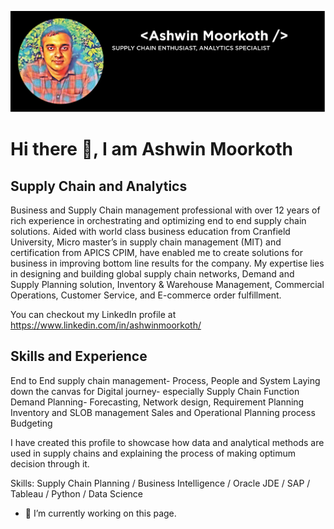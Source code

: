 ![Supply Chain and Analytics](https://github.com/ashwinmoorkoth1/ashwinmoorkoth1/blob/main/Ashwin.jpg)

# Hi there 👋, I am Ashwin Moorkoth
## Supply Chain and Analytics

Business and Supply Chain management professional with over 12 years of rich experience in orchestrating and optimizing end to end supply chain solutions. Aided with world class business education from Cranfield University, Micro master’s in supply chain management (MIT) and certification from APICS CPIM, have enabled me to create solutions for business in improving bottom line results for the company. My expertise lies in designing and building global supply chain networks, Demand and Supply Planning solution, Inventory & Warehouse Management, Commercial Operations, Customer Service, and E-commerce order fulfillment.

You can checkout my LinkedIn profile at https://www.linkedin.com/in/ashwinmoorkoth/

## Skills and Experience

End to End supply chain management- Process, People and System
Laying down the canvas for Digital journey- especially Supply Chain Function
Demand Planning- Forecasting, Network design, Requirement Planning
Inventory and SLOB management
Sales and Operational Planning process
Budgeting

I have created this profile to showcase how data and analytical methods are used in supply chains and explaining the process of making optimum decision through it.

Skills: Supply Chain Planning  / Business Intelligence  / Oracle JDE / SAP / Tableau / Python / Data Science

- 🔭 I’m currently working on this page. 




